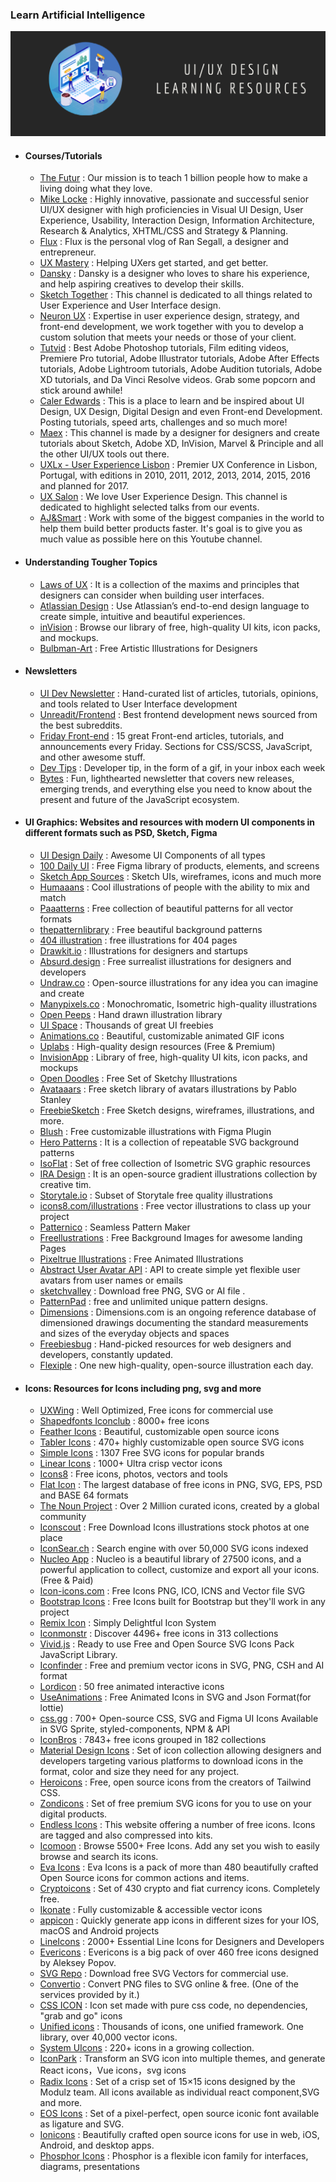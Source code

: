 ### Learn Artificial Intelligence

<div style="text-align:center">
    <img src="../assets/ui-ux.png"/>
</div>

- #### Courses/Tutorials
  - [The Futur](https://www.youtube.com/user/TheSkoolRocks/videos) : Our mission is to teach 1 billion people how to make a living doing what they love.
  - [Mike Locke](https://www.youtube.com/user/mlwebco/videos) : Highly innovative, passionate and successful senior UI/UX designer with high proficiencies in Visual UI Design, User Experience, Usability, Interaction Design, Information Architecture, Research & Analytics, XHTML/CSS and Strategy & Planning.
  - [Flux](https://www.youtube.com/channel/UCN7dywl5wDxTu1RM3eJ_h9Q/videos) : Flux is the personal vlog of Ran Segall, a designer and entrepreneur.
  - [UX Mastery](https://www.youtube.com/user/uxmastery/videos) : Helping UXers get started, and get better. 
  - [Dansky](https://www.youtube.com/user/ForeverDansky/videos) : Dansky is a designer who loves to share his experience, and help aspiring creatives to develop their skills.
  - [Sketch Together](https://www.youtube.com/channel/UCZHkx_OyRXHb1D3XTqOidRw/videos) : This channel is dedicated to all things related to User Experience and User Interface design.
  - [Neuron UX](https://www.youtube.com/channel/UCHy67xvpFURfYodnzKRU3fA/videos) : Expertise in user experience design, strategy, and front-end development, we work together with you to develop a custom solution that meets your needs or those of your client.
  - [Tutvid](https://www.youtube.com/c/tutvid/videos) : Best Adobe Photoshop tutorials, Film editing videos, Premiere Pro tutorial, Adobe Illustrator tutorials, Adobe After Effects tutorials, Adobe Lightroom tutorials, Adobe Audition tutorials, Adobe XD tutorials, and Da Vinci Resolve videos. Grab some popcorn and stick around awhile!
  - [Caler Edwards](https://www.youtube.com/user/CalerEdwards/videos) :  This is a place to learn and be inspired about UI Design, UX Design, Digital Design and even Front-end Development. Posting tutorials, speed arts, challenges and so much more!
  - [Maex](https://www.youtube.com/c/SketchappTV/videos) : This channel is made by a designer for designers and create tutorials about Sketch, Adobe XD, InVision, Marvel & Principle and all the other UI/UX tools out there.
  - [UXLx - User Experience Lisbon](https://www.youtube.com/channel/UCvoEJgCYu1e6kvUvx7lN7kw) : Premier UX Conference in Lisbon, Portugal, with editions in 2010, 2011, 2012, 2013, 2014, 2015, 2016 and planned for 2017.
  - [UX Salon](https://www.youtube.com/c/UXSalon/videos) : We love User Experience Design. This channel is dedicated to highlight selected talks from our events.
  - [AJ&Smart](https://www.youtube.com/c/AJSmart/videos) : Work with some of the biggest companies in the world to help them build better products faster.  It's goal is to give you as much value as possible here on this Youtube channel.

- #### Understanding Tougher Topics  
  - [Laws of UX](https://lawsofux.com/) : It is a collection of the maxims and principles that designers can consider when building user interfaces.
  - [Atlassian Design](https://atlassian.design/) : Use Atlassian’s end-to-end design language to create simple, intuitive and beautiful experiences.
  - [inVision](https://www.invisionapp.com/inside-design/design-resources/) : Browse our library of free, high-quality UI kits, icon packs, and mockups.
  - [Bulbman-Art](https://bulbman.art/) : Free Artistic Illustrations for Designers

- #### Newsletters
  - [UI Dev Newsletter](https://mentor.silvestar.codes/reads) : Hand-curated list of articles, tutorials, opinions, and tools related to User Interface development
  - [Unreadit/Frontend](https://unreadit.com/n/frontend/) : Best frontend development news sourced from the best subreddits.
  - [Friday Front-end](https://zendev.com/friday-frontend.html) : 15 great Front-end articles, tutorials, and announcements every Friday. Sections for CSS/SCSS, JavaScript, and other awesome stuff.
  - [Dev Tips](https://umaar.com/dev-tips/) :  Developer tip, in the form of a gif, in your inbox each week
  - [Bytes](https://ui.dev/newsletters/bytes/) : Fun, lighthearted newsletter that covers new releases, emerging trends, and everything else you need to know about the present and future of the JavaScript ecosystem.

- #### UI Graphics: Websites and resources with modern UI components in different formats such as PSD, Sketch, Figma
  - [UI Design Daily](https://uidesigndaily.com/) :  Awesome UI Components of all types 
  - [100 Daily UI](https://100dailyui.webflow.io/) : Free Figma library of products, elements, and screens
  - [Sketch App Sources](https://www.sketchappsources.com/) : Sketch UIs, wireframes, icons and much more     
  - [Humaaans](https://www.humaaans.com/) :  Cool illustrations of people with the ability to mix and match
  - [Paaatterns](https://products.ls.graphics/paaatterns/) : Free collection of beautiful patterns for all vector formats
  - [thepatternlibrary](http://thepatternlibrary.com/) : Free beautiful background patterns              
  - [404 illustration](https://error404.fun/) : free illustrations for 404  pages                        
  - [Drawkit.io](https://www.drawkit.io/) : Illustrations for designers and startups                     
  - [Absurd.design](https://absurd.design/) : Free surrealist illustrations for designers and developers 
  - [Undraw.co](https://undraw.co/) : Open-source illustrations for any idea you can imagine and create  
  - [Manypixels.co](https://www.manypixels.co/gallery/) : Monochromatic, Isometric high-quality illustrations
  - [Open Peeps](https://www.openpeeps.com/) : Hand drawn illustration library                            
  - [UI Space](https://uispace.net/) : Thousands of great UI freebies                                     
  - [Animations.co](http://animaticons.co/) : Beautiful, customizable animated GIF icons                   
  - [Uplabs](https://www.uplabs.com/) : High-quality design resources (Free & Premium)                     
  - [InvisionApp](https://www.invisionapp.com/inside-design/design-resources/) : Library of free, high-quality UI kits, icon packs, and mockups     
  - [Open Doodles](https://www.opendoodles.com/) : Free Set of Sketchy Illustrations                    
  - [Avataaars](https://avataaars.com/) : Free sketch library of avatars illustrations by Pablo Stanley   
  - [FreebieSketch](http://freebiesketch.com/) : Free Sketch designs, wireframes, illustrations, and more.
  - [Blush](https://blush.design/) : Free customizable illustrations with Figma Plugin                  
  - [Hero Patterns](http://www.heropatterns.com/) : It is a collection of repeatable SVG background patterns   
  - [IsoFlat](https://isoflat.com/) : Set of free collection of Isometric SVG graphic resources               
  - [IRA Design](https://iradesign.io/) : It is an open-source gradient illustrations collection by creative tim.
  - [Storytale.io](https://storytale.io/freebies/) : Subset of Storytale free quality illustrations 
  - [icons8.com/illustrations](https://icons8.com/illustrations) : Free vector illustrations to class up your project 
  - [Patternico](https://patternico.com) : Seamless Pattern Maker 
  - [Freellustrations](https://freellustrations.com/) : Free Background Images for awesome landing Pages 
  - [Pixeltrue Illustrations](https://www.pixeltrue.com/illustrations) : Free Animated Illustrations 
  - [Abstract User Avatar API](https://www.abstractapi.com/user-avatar-api) : API to create simple yet flexible user avatars from user names or emails 
  - [sketchvalley](https://sketchvalley.com/) : Download free PNG, SVG or AI file . 
  - [PatternPad](https://patternpad.com/) : free and unlimited unique pattern designs. 
  - [Dimensions](https://www.dimensions.com/) : Dimensions.com is an ongoing reference database of dimensioned drawings documenting the standard measurements and sizes of the everyday objects and spaces
  - [Freebiesbug](https://freebiesbug.com/) : Hand-picked resources for web designers and developers, constantly updated.
  - [Flexiple](https://2.flexiple.com/scale/all-illustrations) : One new high-quality, open-source illustration each day. 

- #### Icons: Resources for Icons including png, svg and more

  - [UXWing](https://uxwing.com/) : Well Optimized, Free icons for commercial use 
  - [Shapedfonts Iconclub](https://shapedfonts.com/iconclub/) : 8000+ free icons 
  - [Feather Icons](https://feathericons.com/) : Beautiful, customizable open source icons 
  - [Tabler Icons](https://tablericons.com/) : 470+ highly customizable open source SVG icons 
  - [Simple Icons](https://simpleicons.org/) : 1307 Free SVG icons for popular brands 
  - [Linear Icons](https://linearicons.com/free) : 1000+ Ultra crisp vector icons 
  - [Icons8](https://icons8.com/) : Free icons, photos, vectors and tools 
  - [Flat Icon](https://www.flaticon.com/) : The largest database of free icons in PNG, SVG, EPS, PSD and BASE 64 formats  
  - [The Noun Project](https://thenounproject.com/) : Over 2 Million curated icons, created by a global community 
  - [Iconscout](https://iconscout.com/) : Free Download Icons illustrations stock photos at one place  
  - [IconSear.ch](https://iconsear.ch/search.html) : Search engine with over 50,000 SVG icons indexed 
  - [Nucleo App](https://nucleoapp.com/) : Nucleo is a beautiful library of 27500 icons, and a powerful application to collect, customize and export all your icons. (Free & Paid) 
  - [Icon-icons.com](https://icon-icons.com/) : Free Icons PNG, ICO, ICNS and Vector file SVG 
  - [Bootstrap Icons](https://icons.getbootstrap.com/) : Free Icons built for Bootstrap but they'll work in any project  
  - [Remix Icon](https://remixicon.com/) : Simply Delightful Icon System 
  - [Iconmonstr](https://iconmonstr.com/) : Discover 4496+ free icons in 313 collections 
  - [Vivid.js](https://webkul.github.io/vivid/) : Ready to use Free and Open Source SVG Icons Pack JavaScript Library. 
  - [Iconfinder](https://www.iconfinder.com/) : Free and premium vector icons in SVG, PNG, CSH and AI format  
  - [Lordicon](https://lordicon.com/free-icons) : 50 free animated interactive icons 
  - [UseAnimations](https://useanimations.com/) : Free Animated Icons in SVG and Json Format(for lottie)  
  - [css.gg](https://css.gg/) : 700+ Open-source CSS, SVG and Figma UI Icons Available in SVG Sprite, styled-components, NPM & API 
  - [IconBros](https://www.iconbros.com) : 7843+ free icons grouped in 182 collections 
  - [Material Design Icons](https://materialdesignicons.com/) : Set of icon collection allowing designers and developers targeting various platforms to download icons in the format, color and size they need for any project. 
  - [Heroicons](https://heroicons.dev/) : Free, open source icons from the creators of Tailwind CSS. 
  - [Zondicons](https://www.zondicons.com/icons.html) : Set of free premium SVG icons for you to use on your digital products. 
  - [Endless Icons](http://endlessicons.com/) : This website offering a number of free icons. Icons are tagged and also compressed into kits. 
  - [Icomoon](https://icomoon.io/app/) : Browse 5500+ Free Icons. Add any set you wish to easily browse and search its icons. 
  - [Eva Icons](https://akveo.github.io/eva-icons/#/) : Eva Icons is a pack of more than 480 beautifully crafted Open Source icons for common actions and items.
  - [Cryptoicons](http://cryptoicons.co/) : Set of 430 crypto and fiat currency icons. Completely free. 
  - [Ikonate](https://ikonate.com/) : Fully customizable & accessible vector icons 
  - [appicon](https://appicon.co/) : Quickly generate app icons in different sizes for your IOS, macOS and Android projects
  - [LineIcons](https://lineicons.com) : 2000+ Essential Line Icons for Designers and Developers 
  - [Evericons](https://www.figma.com/resources/assets/evericons-for-figma/) : Evericons is a big pack of over 460 free icons designed by Aleksey Popov. 
  - [SVG Repo](https://www.svgrepo.com/) : Download free SVG Vectors for commercial use. 
  - [Convertio](https://convertio.co/png-svg/) : Convert PNG files to SVG online & free. (One of the services provided by it.) 
  - [CSS ICON](https://cssicon.space/) : Icon set made with pure css code, no dependencies, "grab and go" icons 
  - [Unified icons](https://iconify.design/) : Thousands of icons, one unified framework. One library, over 40,000 vector icons. 
  - [System UIcons](https://systemuicons.com/) : 220+ icons in a growing collection. 
  - [IconPark](https://github.com/bytedance/IconPark) : Transform an SVG icon into multiple themes, and generate React icons，Vue icons，svg icons 
  - [Radix Icons](https://icons.modulz.app/) : Set of a crisp set of 15×15 icons designed by the Modulz team. All icons available as individual react component,SVG and more. 
  - [EOS Icons](https://icons.eosdesignsystem.com/) : Set of a pixel-perfect, open source iconic font available as ligature and SVG. 
  - [Ionicons](https://ionicons.com) : Beautifully crafted open source icons for use in web, iOS, Android, and desktop apps. 
  - [Phosphor Icons](https://phosphoricons.com) : Phosphor is a flexible icon family for interfaces, diagrams, presentations

